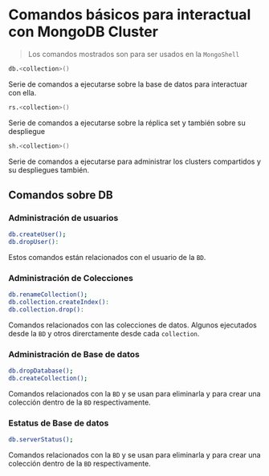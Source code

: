 # Comandos básicos para interactual con MongoDB Cluster

> Los comandos mostrados son para ser usados en la `MongoShell`
```bash
db.<collection>()
```
Serie de comandos a ejecutarse sobre la base de datos para interactuar con ella.

```bash
rs.<collection>()
```
Serie de comandos a ejecutarse sobre la réplica set y también sobre su despliegue

```bash
sh.<collection>()
```
Serie de comandos a ejecutarse para administrar los clusters compartidos y su despliegues también.

## Comandos sobre DB
### Administración de usuarios
```bash
db.createUser();
db.dropUser():
```
Estos comandos están relacionados con el usuario de la ``BD``.

### Administración de Colecciones
```bash
db.renameCollection();
db.collection.createIndex():
db.collection.drop():
```
Comandos relacionados con las colecciones de datos. Algunos ejecutados desde la `BD` y otros direrctamente desde cada `collection`.

### Administración de Base de datos
```bash
db.dropDatabase();
db.createCollection();
```
Comandos relacionados con la `BD` y se usan para eliminarla y para crear una colección dentro de la `BD` respectivamente.


### Estatus de Base de datos
```bash
db.serverStatus();
```
Comandos relacionados con la `BD` y se usan para eliminarla y para crear una colección dentro de la `BD` respectivamente.